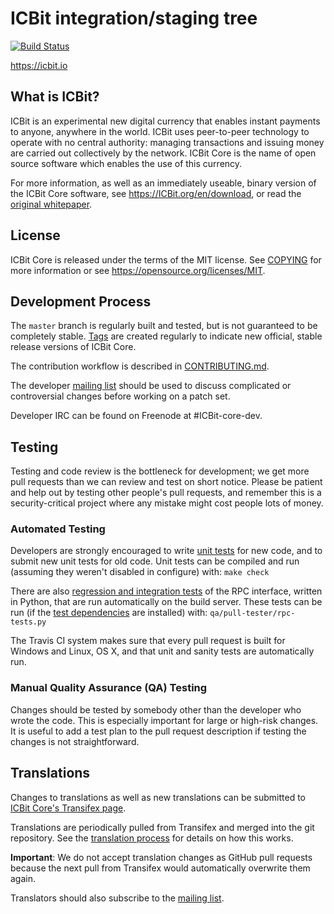 ICBit integration/staging tree
=====================================

[![Build Status](https://travis-ci.org/ICBit/ICBit.svg?branch=master)](https://travis-ci.org/ICBit/ICBit)

https://icbit.io

What is ICBit?
----------------

ICBit is an experimental new digital currency that enables instant payments to
anyone, anywhere in the world. ICBit uses peer-to-peer technology to operate
with no central authority: managing transactions and issuing money are carried
out collectively by the network. ICBit Core is the name of open source
software which enables the use of this currency.

For more information, as well as an immediately useable, binary version of
the ICBit Core software, see https://ICBit.org/en/download, or read the
[original whitepaper](https://ICBitcore.org/ICBit.pdf).

License
-------

ICBit Core is released under the terms of the MIT license. See [COPYING](COPYING) for more
information or see https://opensource.org/licenses/MIT.

Development Process
-------------------

The `master` branch is regularly built and tested, but is not guaranteed to be
completely stable. [Tags](https://github.com/ICBit/ICBit/tags) are created
regularly to indicate new official, stable release versions of ICBit Core.

The contribution workflow is described in [CONTRIBUTING.md](CONTRIBUTING.md).

The developer [mailing list](https://lists.linuxfoundation.org/mailman/listinfo/ICBit-dev)
should be used to discuss complicated or controversial changes before working
on a patch set.

Developer IRC can be found on Freenode at #ICBit-core-dev.

Testing
-------

Testing and code review is the bottleneck for development; we get more pull
requests than we can review and test on short notice. Please be patient and help out by testing
other people's pull requests, and remember this is a security-critical project where any mistake might cost people
lots of money.

### Automated Testing

Developers are strongly encouraged to write [unit tests](/doc/unit-tests.md) for new code, and to
submit new unit tests for old code. Unit tests can be compiled and run
(assuming they weren't disabled in configure) with: `make check`

There are also [regression and integration tests](/qa) of the RPC interface, written
in Python, that are run automatically on the build server.
These tests can be run (if the [test dependencies](/qa) are installed) with: `qa/pull-tester/rpc-tests.py`

The Travis CI system makes sure that every pull request is built for Windows
and Linux, OS X, and that unit and sanity tests are automatically run.

### Manual Quality Assurance (QA) Testing

Changes should be tested by somebody other than the developer who wrote the
code. This is especially important for large or high-risk changes. It is useful
to add a test plan to the pull request description if testing the changes is
not straightforward.

Translations
------------

Changes to translations as well as new translations can be submitted to
[ICBit Core's Transifex page](https://www.transifex.com/projects/p/ICBit/).

Translations are periodically pulled from Transifex and merged into the git repository. See the
[translation process](doc/translation_process.md) for details on how this works.

**Important**: We do not accept translation changes as GitHub pull requests because the next
pull from Transifex would automatically overwrite them again.

Translators should also subscribe to the [mailing list](https://groups.google.com/forum/#!forum/ICBit-translators).
